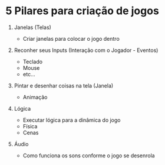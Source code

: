 <h1>5 Pilares para criação de jogos </h1>

1. Janelas (Telas)
    - Criar janelas para colocar o jogo dentro

2. Reconher seus Inputs (Interação com o Jogador - Eventos)
    - Teclado
    - Mouse
    - etc...

3. Pintar e desenhar coisas na tela (Janela) 
    - Animação

4. Lógica
    - Executar lógica para a dinâmica do jogo
    - Física
    - Cenas

5. Áudio
    - Como funciona os sons conforme o jogo se desenrola